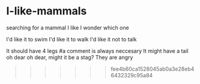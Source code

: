 # I-like-mammals
searching for a mammal I like
I wonder which one

I'd like it to swim
I'd like it to walk
I'd like it not to talk

It should have 4 legs
#a comment is always neccesary
It might have a tail
oh dear oh dear, might it be a stag?
They are angry
>>>>>>> fee4b60ca1528045ab0a3e28eb46432329c95a84
